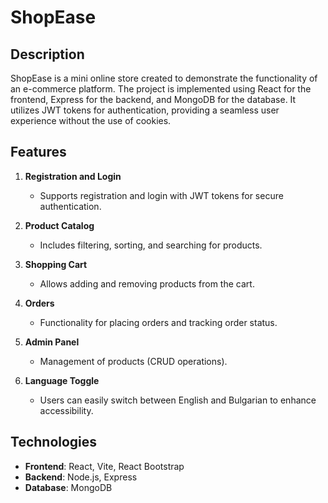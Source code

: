 # ShopEase

## Description

ShopEase is a mini online store created to demonstrate the functionality of an e-commerce platform.
The project is implemented using React for the frontend, Express for the backend, and MongoDB for the database.
It utilizes JWT tokens for authentication, providing a seamless user experience without the use of cookies.

## Features

1. **Registration and Login**

   - Supports registration and login with JWT tokens for secure authentication.

2. **Product Catalog**

   - Includes filtering, sorting, and searching for products.

3. **Shopping Cart**

   - Allows adding and removing products from the cart.

4. **Orders**

   - Functionality for placing orders and tracking order status.

5. **Admin Panel**

   - Management of products (CRUD operations).

6. **Language Toggle**
   - Users can easily switch between English and Bulgarian to enhance accessibility.

## Technologies

- **Frontend**: React, Vite, React Bootstrap
- **Backend**: Node.js, Express
- **Database**: MongoDB
